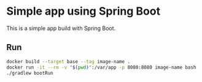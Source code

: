 # Simple app using Spring Boot

This is a simple app build with Spring Boot.

## Run

```bash
docker build --target base --tag image-name .
docker run -it --rm -v "$(pwd)":/var/app -p 8080:8080 image-name bash
./gradlew bootRun
```
